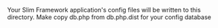 Your Slim Framework application's config files will be written to this directory.
Make copy db.php from db.php.dist for your config database